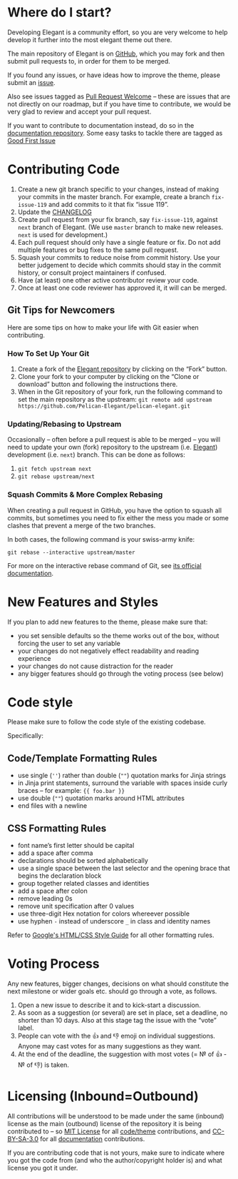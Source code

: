 # Where do I start?

Developing Elegant is a community effort, so you are very welcome to help develop it further into the most elegant theme out there.

The main repository of Elegant is on [GitHub][elegant], which you may fork and then submit pull requests to, in order for them to be merged.

If you found any issues, or have ideas how to improve the theme, please submit an [issue].

Also see issues tagged as [Pull Request Welcome](https://github.com/Pelican-Elegant/elegant/labels/pull%20request%20welcome) – these are issues that are not directly on our roadmap, but if you have time to contribute, we would be very glad to review and accept your pull request.

If you want to contribute to documentation instead, do so in the [documentation repository][documentation]. Some easy tasks to tackle there are tagged as [Good First Issue](https://github.com/Pelican-Elegant/documentation/labels/good%20first%20issue)

# Contributing Code

1. Create a new git branch specific to your changes, instead of making your commits in the master branch. For example, create a branch `fix-issue-119` and add commits to it that fix “issue 119”.
2. Update the [CHANGELOG]
3. Create pull request from your fix branch, say `fix-issue-119`, against `next` branch of Elegant. (We use `master` branch to make new releases. `next` is used for development.)
4. Each pull request should only have a single feature or fix. Do not add multiple features or bug fixes to the same pull request.
5. Squash your commits to reduce noise from commit history. Use your better judgement to decide which commits should stay in the commit history, or consult project maintainers if confused.
6. Have (at least) one other active contributor review your code.
7. Once at least one code reviewer has approved it, it will can be merged.

## Git Tips for Newcomers

Here are some tips on how to make your life with Git easier when contributing.

### How To Set Up Your Git

1. Create a fork of the [Elegant repository][elegant] by clicking on the “Fork” button.
2. Clone your fork to your computer by clicking on the “Clone or download” button and following the instructions there.
3. When in the Git repository of your fork, run the following command to set the main repository as the upstream: `git remote add upstream https://github.com/Pelican-Elegant/pelican-elegant.git`

### Updating/Rebasing to Upstream

Occasionally – often before a pull request is able to be merged – you will need to update your own (fork) repository to the upstream (i.e. [Elegant][elegant]) development (i.e. `next`) branch. This can be done as follows:

1. `git fetch upstream next`
2. `git rebase upstream/next`

### Squash Commits & More Complex Rebasing

When creating a pull request in GitHub, you have the option to squash all commits, but sometimes you need to fix either the mess you made or some clashes that prevent a merge of the two branches.

In both cases, the following command is your swiss-army knife:

`git rebase --interactive upstream/master`

For more on the interactive rebase command of Git, see [its official documentation][git_rebase].

[git_rebase]: https://git-scm.com/docs/user-manual#interactive-rebase

# New Features and Styles

If you plan to add new features to the theme, please make sure that:

- you set sensible defaults so the theme works out of the box, without forcing the user to set any variable
- your changes do not negatively effect readability and reading experience
- your changes do not cause distraction for the reader
- any bigger features should go through the voting process (see below)

# Code style

Please make sure to follow the code style of the existing codebase.

Specifically:

## Code/Template Formatting Rules

- use single (`''`) rather than double (`""`) quotation marks for Jinja strings
- in Jinja print statements, surround the variable with spaces inside curly braces – for example: `{{ foo.bar }}`
- use double (`""`) quotation marks around HTML attributes
- end files with a newline

## CSS Formatting Rules

- font name’s first letter should be capital
- add a space after comma
- declarations should be sorted alphabetically
- use a single space between the last selector and the opening brace that begins the declaration block
- group together related classes and identities
- add a space after colon
- remove leading 0s
- remove unit specification after 0 values
- use three-digit Hex notation for colors whereever possible
- use hyphen `-` instead of underscore `_` in class and identity names

Refer to [Google's HTML/CSS Style Guide][google_style_guide] for all other formatting rules.

# Voting Process

Any new features, bigger changes, decisions on what should constitute the next milestone or wider goals etc. should go through a vote, as follows.

1. Open a new issue to describe it and to kick-start a discussion.
1. As soon as a suggestion (or several) are set in place, set a deadline, no shorter than 10 days. Also at this stage tag the issue with the “vote” label.
1. People can vote with the :+1: and :-1: emoji on individual suggestions. Anyone may cast votes for as many suggestions as they want.
1. At the end of the deadline, the suggestion with most votes (= № of :+1: - № of :-1:) is taken.

# Licensing (Inbound=Outbound)

All contributions will be understood to be made under the same (inbound) license as the main (outbound) license of the repository it is being contributed to – so [MIT License][] for all [code/theme][elegant] contributions, and [CC-BY-SA-3.0][] for all [documentation][] contributions.

If you are contributing code that is not yours, make sure to indicate where you got the code from (and who the author/copyright holder is) and what license you got it under.

[cc-by-sa-3.0]: https://spdx.org/licenses/CC-BY-SA-3.0.html
[changelog]: https://github.com/Pelican-Elegant/elegant/blob/master/CHANGELOG.md
[contributing]: ./CONTRIBUTING.md
[documentation]: https://github.com/Pelican-Elegant/documentation
[elegant]: https://github.com/Pelican-Elegant/elegant
[google_style_guide]: https://google.github.io/styleguide/htmlcssguide.html
[issue]: https://github.com/Pelican-Elegant/elegant/issues/
[mit license]: https://spdx.org/licenses/MIT.html
